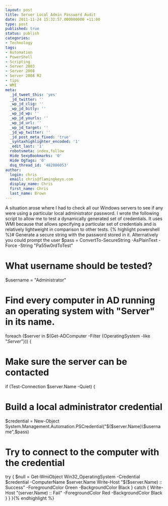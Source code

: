 ```yaml
---
layout: post
title: Server Local Admin Password Audit
date: 2011-11-24 15:32:57.000000000 +11:00
type: post
published: true
status: publish
categories:
- Technology
tags:
- Automation
- PowerShell
- Scripting
- Server 2003
- Server 2008
- Server 2008 R2
- tips
- WMI
meta:
  _jd_tweet_this: 'yes'
  _jd_twitter: ''
  _wp_jd_clig: ''
  _wp_jd_bitly: ''
  _wp_jd_wp: ''
  _wp_jd_yourls: ''
  _wp_jd_url: ''
  _wp_jd_target: ''
  _jd_wp_twitter: ''
  _jd_post_meta_fixed: 'true'
  _syntaxhighlighter_encoded: '1'
  _edit_last: '1'
  robotsmeta: index,follow
  Hide SexyBookmarks: '0'
  Hide OgTags: '0'
  dsq_thread_id: '482086053'
author:
  login: chris
  email: chris@flamingkeys.com
  display_name: Chris
  first_name: Chris
  last_name: Brown
---
```

A situation arose where I had to check all our Windows servers to see if any were using a particular local administrator password. I wrote the following script to allow me to test a dynamically generated set of credentials. It uses WMI because that allows specifying a particular set of credentials and is relatively lightweight in comparison to other tests.
{% highlight powershell %}# Generate a secure string with the password stored in it. Alternatively you could prompt the user
$pass = ConvertTo-SecureString -AsPlainText -Force -String "Pa55w0rdToTest"
# What username should be tested?
$username = "Administrator"
# Find every computer in AD running an operating system with "Server" in its name.
foreach ($server in $(Get-ADComputer -Filter {OperatingSystem -like "*Server*"})) {
# Make sure the server can be contacted
if (Test-Connection $server.Name -Quiet) {
# Build a local administrator credential
$credential = New-Object System.Management.Automation.PSCredential("$($server.Name)\$username",$pass)
# Try to connect to the computer with the credential
try {
$null = Get-WmiObject Win32_OperatingSystem -Credential $credential -ComputerName $server.Name
Write-Host "$($server.Name) :: Success" -ForegroundColor Green -BackgroundColor Black
} catch { Write-Host "$($server.Name) :: Fail" -ForegroundColor Red -BackgroundColor Black }
}
}{% endhighlight %}
